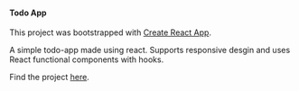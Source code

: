 #### Todo App
This project was bootstrapped with [Create React App](https://github.com/facebookincubator/create-react-app).

A simple todo-app made using react. Supports responsive desgin and uses React functional components with hooks.

Find the project [here](https://iamprakharjaiswal.github.io/todoapp). 